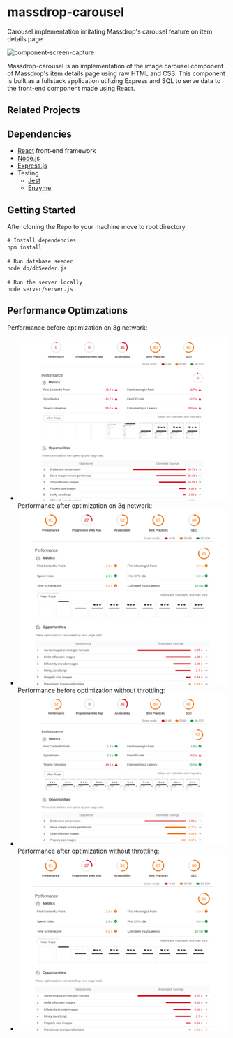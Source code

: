 # massdrop-carousel
Carousel implementation imitating Massdrop's carousel feature on item details page

![component-screen-capture](documentation/image-carousel-demo.gif)

Massdrop-carousel is an implementation of the image carousel component of Massdrop's item details page using raw HTML and CSS. This component is built as a fullstack application utilizing Express and SQL to serve data to the front-end component made using React.

## Related Projects

## Dependencies
- [React](https://reactjs.org/docs/getting-started.html) front-end framework
- [Node.js](https://nodejs.org/en/)
- [Express.js](https://expressjs.com/)
- Testing
  - [Jest](https://jestjs.io/)
  - [Enzyme](https://airbnb.io/enzyme/)

## Getting Started
After cloning the Repo to your machine move to root directory
```
# Install dependencies
npm install

# Run database seeder
node db/dbSeeder.js

# Run the server locally
node server/server.js
```
## Performance Optimzations
Performance before optimization on 3g network:
- ![component-screen-capture](documentation/performance-before-optimization-3g.png)
Performance after optimization on 3g network:
- ![component-screen-capture](documentation/performance-after-optimization-3g.png)
Performance before optimization without throttling:
- ![component-screen-capture](documentation/performance-before-optimization-none.png)
Performance after optimization without throttling:
- ![component-screen-capture](documentation/performance-after-optimization-3g.png)
